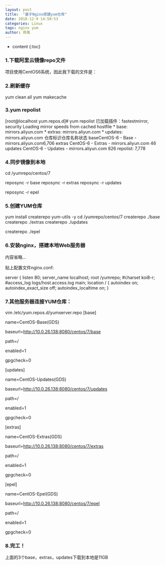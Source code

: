 ```yaml
---
layout: post
title:  "基于Nginx搭建yum仓库"
date: 2018-12-9 14:50:53
categories: Linux
tags: nginx yum
author: 郑禹
---
```


* content
{:toc}

### 1.下载阿里云镜像repo文件

项目使用CentOS6系统，因此我下载的文件是：

### 2.刷新缓存

yum clean all yum makecache



### 3.yum repolist

[root@localhost yum.repos.d]# yum repolist 已加载插件：fastestmirror, security Loading mirror speeds from cached hostfile  * base: mirrors.aliyun.com  * extras: mirrors.aliyun.com  * updates: mirrors.aliyun.com 仓库标识仓库名称状态 baseCentOS-6 - Base - mirrors.aliyun.com6,706 extras  CentOS-6 - Extras - mirrors.aliyun.com 46 updates CentOS-6 - Updates - mirrors.aliyun.com   826 repolist: 7,778

### 4.同步镜像到本地

cd /yumrepo/centos/7

reposync -r base reposync -r extras reposync -r updates

reposync -r epel

### 5.创建YUM仓库

yum install createrepo yum-utils -y cd /yumrepo/centos/7 createrepo ./base createrepo ./extras createrepo ./updates

createrepo ./epel

### 6.安装nginx，搭建本地Web服务器

内容省略...

贴上配置文件nginx.conf:

server {     listen       80;     server_name  localhost;     root /yumrepo;     #charset koi8-r;      #access_log  logs/host.access.log  main;      location / {         autoindex on;         autoindex_exact_size off;         autoindex_localtime on;     }

### 7.其他服务器连接YUM仓库：

vim /etc/yum.repos.d/yumserver.repo [base]

name=CentOS-Base(GDS)

baseurl=http://10.0.26.138:8080/centos/7/base

path=/

enabled=1

gpgcheck=0

[updates]

name=CentOS-Updates(GDS)

baseurl=http://10.0.26.138:8080/centos/7/updates

path=/

enabled=1

gpgcheck=0

[extras]

name=CentOS-Extras(GDS)

baseurl=http://10.0.26.138:8080/centos/7/extras

path=/

enabled=1

gpgcheck=0

[epel]

name=CentOS-Epel(GDS)

baseurl=http://10.0.26.138:8080/centos/7/epel

path=/

enabled=1

gpgcheck=0

### 8.完工！

上面的3个base，extras，updates下载到本地是11GB